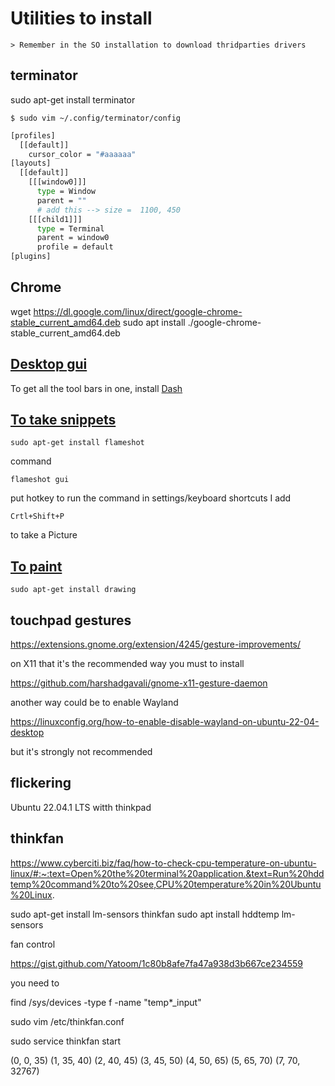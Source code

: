 # Utilities to install

    > Remember in the SO installation to download thridparties drivers

## terminator

sudo apt-get install terminator

	$ sudo vim ~/.config/terminator/config
``` bash
[profiles]
  [[default]]
    cursor_color = "#aaaaaa"
[layouts]
  [[default]]
    [[[window0]]]
      type = Window
      parent = ""
      # add this --> size =  1100, 450
    [[[child1]]]
      type = Terminal
      parent = window0
      profile = default
[plugins]
```



## Chrome

wget https://dl.google.com/linux/direct/google-chrome-stable_current_amd64.deb
sudo apt install ./google-chrome-stable_current_amd64.deb

## <ins>Desktop gui</ins>

To get all the tool bars in one, install [Dash](https://extensions.gnome.org/extension/1160/dash-to-panel/)

## <ins>To take snippets</ins>

    sudo apt-get install flameshot

command

    flameshot gui

put hotkey to run the command in settings/keyboard shortcuts I add

    Crtl+Shift+P

to take a Picture

## <ins>To paint</ins>

    sudo apt-get install drawing



## touchpad gestures


https://extensions.gnome.org/extension/4245/gesture-improvements/

on X11 that it's the recommended way you must to install 

https://github.com/harshadgavali/gnome-x11-gesture-daemon


another way could be to enable Wayland

https://linuxconfig.org/how-to-enable-disable-wayland-on-ubuntu-22-04-desktop

but it's strongly not recommended


## flickering 

Ubuntu 22.04.1 LTS witth thinkpad 

## thinkfan


https://www.cyberciti.biz/faq/how-to-check-cpu-temperature-on-ubuntu-linux/#:~:text=Open%20the%20terminal%20application.&text=Run%20hddtemp%20command%20to%20see,CPU%20temperature%20in%20Ubuntu%20Linux.


sudo apt-get install lm-sensors thinkfan
sudo apt install hddtemp lm-sensors

fan control 


https://gist.github.com/Yatoom/1c80b8afe7fa47a938d3b667ce234559

you need to 

find /sys/devices -type f -name "temp*_input"

sudo vim /etc/thinkfan.conf

sudo service thinkfan start

(0,     0,      35)
(1,     35,     40)
(2,     40,     45)
(3,     45,     50)
(4,     50,     65)
(5,     65,     70)
(7,     70,     32767)

